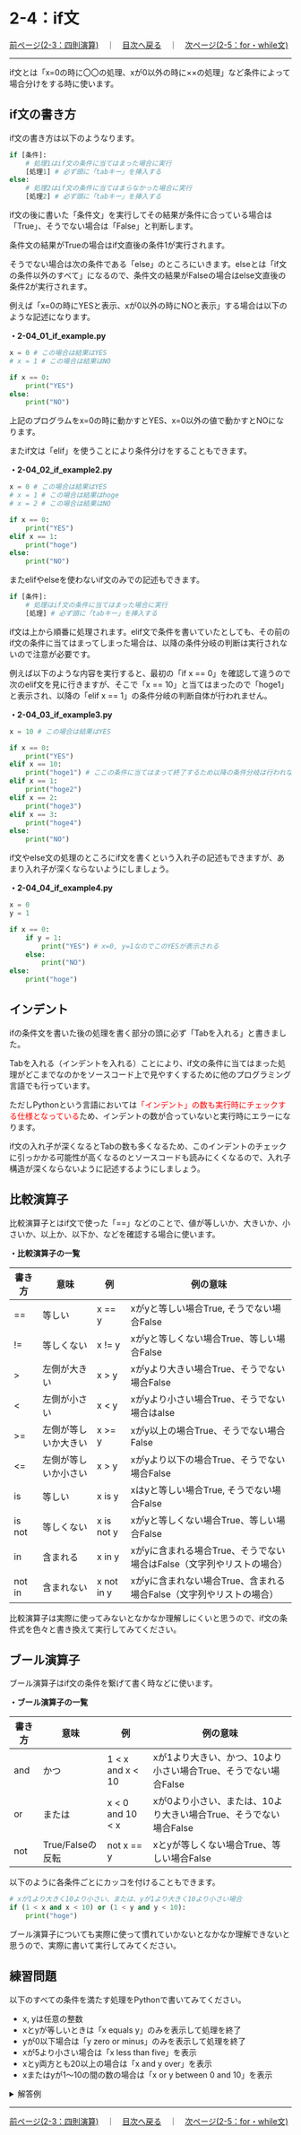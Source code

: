 # 2-4：if文

[前ページ(2-3：四則演算)](./2-03.md)　｜　[目次へ戻る](../index.md)　｜　[次ページ(2-5：for・while文)](./2-05.md)
- - -
if文とは「x=0の時に〇〇の処理、xが0以外の時に××の処理」など条件によって場合分けをする時に使います。

## if文の書き方

if文の書き方は以下のようなります。

~~~python
if [条件]:
    # 処理1はif文の条件に当てはまった場合に実行
    [処理1] # 必ず頭に「tabキー」を挿入する
else:
    # 処理2はif文の条件に当てはまらなかった場合に実行
    [処理2] # 必ず頭に「tabキー」を挿入する
~~~

if文の後に書いた「条件文」を実行してその結果が条件に合っている場合は「True」、そうでない場合は「False」と判断します。

条件文の結果がTrueの場合はif文直後の条件1が実行されます。

そうでない場合は次の条件である「else」のところにいきます。elseとは「if文の条件以外のすべて」になるので、条件文の結果がFalseの場合はelse文直後の条件2が実行されます。

例えば「x=0の時にYESと表示、xが0以外の時にNOと表示」する場合は以下のような記述になります。

__・2-04_01_if_example.py__
~~~python
x = 0 # この場合は結果はYES
# x = 1 # この場合は結果はNO

if x == 0:
    print("YES")
else:
    print("NO")
~~~

上記のプログラムをx=0の時に動かすとYES、x=0以外の値で動かすとNOになります。

またif文は「elif」を使うことにより条件分けをすることもできます。

__・2-04_02_if_example2.py__
~~~python
x = 0 # この場合は結果はYES
# x = 1 # この場合は結果はhoge
# x = 2 # この場合は結果はNO

if x == 0:
    print("YES")
elif x == 1:
    print("hoge")
else:
    print("NO")
~~~

またelifやelseを使わないif文のみでの記述もできます。

~~~python
if [条件]:
    # 処理はif文の条件に当てはまった場合に実行
    [処理] # 必ず頭に「tabキー」を挿入する
~~~

if文は上から順番に処理されます。elif文で条件を書いていたとしても、その前のif文の条件に当てはまってしまった場合は、以降の条件分岐の判断は実行されないので注意が必要です。

例えば以下のような内容を実行すると、最初の「if x == 0」を確認して違うので次のelif文を見に行きますが、そこで「x == 10」と当てはまったので「hoge1」と表示され、以降の「elif x == 1」の条件分岐の判断自体が行われません。

__・2-04_03_if_example3.py__
~~~python
x = 10 # この場合は結果はYES

if x == 0:
    print("YES")
elif x == 10:
    print("hoge1") # ここの条件に当てはまって終了するため以降の条件分岐は行われない
elif x == 1:
    print("hoge2")
elif x == 2:
    print("hoge3")
elif x == 3:
    print("hoge4")
else:
    print("NO")
~~~

if文やelse文の処理のところにif文を書くという入れ子の記述もできますが、あまり入れ子が深くならないようにしましょう。

__・2-04_04_if_example4.py__
~~~python
x = 0
y = 1

if x == 0:
    if y = 1:
        print("YES") # x=0, y=1なのでこのYESが表示される
    else:
        print("NO")
else:
    print("hoge")
~~~

## インデント

ifの条件文を書いた後の処理を書く部分の頭に必ず「Tabを入れる」と書きました。

Tabを入れる（インデントを入れる）ことにより、if文の条件に当てはまった処理がどこまでなのかをソースコード上で見やすくするために他のプログラミング言語でも行っています。

ただしPythonという言語においては<span style="color: red; ">「インデント」の数も実行時にチェックする仕様となっている</span>ため、インデントの数が合っていないと実行時にエラーになります。

if文の入れ子が深くなるとTabの数も多くなるため、このインデントのチェックに引っかかる可能性が高くなるのとソースコードも読みにくくなるので、入れ子構造が深くならないように記述するようにしましょう。

## 比較演算子

比較演算子とはif文で使った「==」などのことで、値が等しいか、大きいか、小さいか、以上か、以下か、などを確認する場合に使います。

__・比較演算子の一覧__

|書き方|意味|例|例の意味|
|---|---|---|---|
|==|等しい|x == y|xがyと等しい場合True, そうでない場合False|
|!=|等しくない|x != y|xがyと等しくない場合True、等しい場合False|
|\>|左側が大きい|x > y|xがyより大きい場合True、そうでない場合False|
|<|左側が小さい|x < y|xがyより小さい場合True、そうでない場合はalse|
|\>=|左側が等しいか大きい|x >= y|xがy以上の場合True、そうでない場合False|
|<=|左側が等しいか小さい|x > y|xがyより以下の場合True、そうでない場合False|
|is|等しい|x is y|xはyと等しい場合True, そうでない場合False|
|is not|等しくない|x is not y|xがyと等しくない場合True、等しい場合False|
|in|含まれる|x in y|xがyに含まれる場合True、そうでない場合はFalse（文字列やリストの場合）|
|not in|含まれない|x not in y|xがyに含まれない場合True、含まれる場合False（文字列やリストの場合）|

比較演算子は実際に使ってみないとなかなか理解しにくいと思うので、if文の条件式を色々と書き換えて実行してみてください。

## ブール演算子

ブール演算子はif文の条件を繋げて書く時などに使います。

__・ブール演算子の一覧__

|書き方|意味|例|例の意味|
|---|---|---|---|
|and|かつ|1 < x and x < 10|xが1より大きい、かつ、10より小さい場合True、そうでない場合False|
|or|または|x < 0 and 10 < x|xが0より小さい、または、10より大きい場合True、そうでない場合False|
|not|True/Falseの反転|not x == y|xとyが等しくない場合True、等しい場合False|

以下のように各条件ごとにカッコを付けることもできます。

~~~python
# xが1より大きく10より小さい、または、yが1より大きく10より小さい場合
if (1 < x and x < 10) or (1 < y and y < 10):
    print("hoge")
~~~

ブール演算子についても実際に使って慣れていかないとなかなか理解できないと思うので、実際に書いて実行してみてください。

## 練習問題

以下のすべての条件を満たす処理をPythonで書いてみてください。
- x, yは任意の整数
- xとyが等しいときは「x equals y」のみを表示して処理を終了
- yが0以下場合は「y zero or minus」のみを表示して処理を終了
- xが5より小さい場合は「x less than five」を表示
- xとy両方とも20以上の場合は「x and y over」を表示
- xまたはyが1～10の間の数の場合は「x or y between 0 and 10」を表示

<details>
<summary>解答例</summary>

__・2-04_05_if_practice.py__
~~~python
# xとyの変数には色々な整数の値を入れて確認してみてください。
x = 0
y = -1

if x == y:
    print("x equals y")
elif y <= 0:
    print("y zero or minus")
else:
    if x < 5:
        print("x less than five")

    if 20 <= x and 20 <= y:
        print("x and y over")
    elif (1 <= x and x <= 10) or (1 <= y and y <= 10):
        print("x or y between 0 and 10")

~~~

</details>

- - -
[前ページ(2-3：四則演算)](./2-03.md)　｜　[目次へ戻る](../index.md)　｜　[次ページ(2-5：for・while文)](./2-05.md)